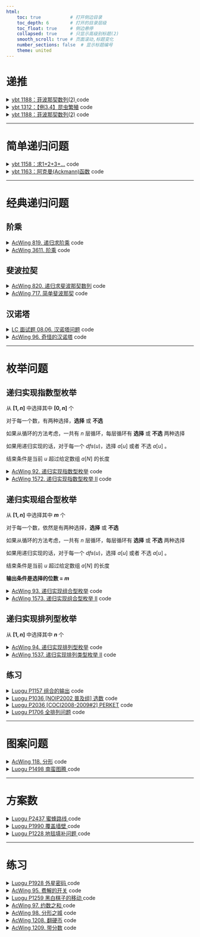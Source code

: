 ```yaml
---
html:
    toc: true           # 打开侧边目录
    toc_depth: 6        # 打开的目录层级
    toc_float: true     # 侧边悬停
    collapsed: true     # 只显示高级别标题(2)
    smooth_scroll: true # 页面滚动,标题变化
    number_sections: false  # 显示标题编号
    theme: united
--- 
```


# 递推

<details><summary><a href="http://ybt.ssoier.cn:8088/problem_show.php?pid=1188" target="_blank">ybt 1188：菲波那契数列(2)
</a> code</summary>

```cpp
#include <iostream>
using namespace std;

const int N=1e6+10;

int f[N];

int main(){
	f[1] = f[2] = 1;
	for(int i=3; i<=1e6; i++)
		f[i] = (f[i-2] + f[i-1])%1000;
	int n; cin>>n;
	while(n--){
		int x; cin>>x;
		cout<<f[x]<<"\n";
	}
	return 0;
}
```
</details>

<details><summary><a href="http://ybt.ssoier.cn:8088/problem_show.php?pid=1312" target="_blank">ybt 1312：【例3.4】昆虫繁殖</a> code</summary>

```cpp
#include <iostream>
using namespace std;

typedef long long LL;

const int N=60;

LL a[N], b[N];	// 第 i 个月的成虫数量和虫卵数量
int x, y, z;

int main(){
	cin>>x>>y>>z;
	for(int i=1; i<=x; i++) a[i]=1;	// 前 x 个月都只有1对成虫
	for(int i=x+1; i<=z+1; i++){
		b[i] = a[i-x] * y;		// 产生多少个虫卵
		a[i] = a[i-1] + b[i-2];	// 成虫数量
	}

	cout<<a[z+1];
	return 0;
}
```
</details>




<details><summary><a href="http://ybt.ssoier.cn:8088/problem_show.php?pid=1188" target="_blank">ybt 1188：菲波那契数列(2)</a> code</summary>

```cpp

```
</details>

---

# 简单递归问题

<details><summary><a href="http://ybt.ssoier.cn:8088/problem_show.php?pid=1158" target="_blank">ybt 1158：求1+2+3+...</a> code</summary>

```cpp
#include <iostream>
using namespace std;

int n;

int sum(int k){	// sum求 k + (k-1) + (k-2) + ... + 1 的和
	if(k==1) return 1;
	return k + sum(k-1);
}

int main(){
	cin>>n;
	cout<<sum(n);
	return 0;
}
```
</details>

<details><summary><a href="http://ybt.ssoier.cn:8088/problem_show.php?pid=1163" target="_blank">ybt 1163：阿克曼(Ackmann)函数</a> code</summary>

```cpp
#include <iostream>
using namespace std;

const int N=1;

int akm(int m, int n){
	if(m==0) return n+1;
	if(m>0 && n==0) return akm(m-1, 1);
	if(m>0 && n>0) return akm(m-1, akm(m, n-1));
}

int main(){
	int m, n; cin>>m>>n;
	cout<<akm(m, n);
	return 0;
}
```
</details>


---



# 经典递归问题

## 阶乘

<details><summary><a href="https://www.acwing.com/problem/content/821/" target="_blank">AcWing 819. 递归求阶乘</a> code</summary> 

```cpp
#include <iostream>
using namespace std;

int fact(int n){
    if(n<=1) return 1;      // 结束条件
    int res = n * fact(n-1);// 下一层
    return res;             // 返回fact(n)的结果
}

int main(){
    int n; cin>>n;
    cout<<fact(n);
    return 0;
}
```

</details>

<details><summary><a href="https://www.acwing.com/problem/content/3614/" target="_blank">AcWing 3611. 阶乘</a> code</summary> 

```cpp
#include <iostream>
using namespace std;

const int N=20;

int f[N]={1};   // 阶乘的结果
int n, y1, y2;  

void fact(int u){
    if(u>n) return ;    // 边界条件
    f[u] = f[u-1]*u;    // 计算f[u]
    u=u+1;              // 下一层
    fact(u);
}

int main(){
    cin>>n;
    fact(1);
    for(int i=1; i<=n; i+=2) y1+=f[i];
    for(int i=2; i<=n; i+=2) y2+=f[i];
    cout<<y1<<" "<<y2;
    return 0;
}
```

</details>

## 斐波拉契

<details><summary><a href="https://www.acwing.com/problem/content/822/" target="_blank">AcWing 820. 递归求斐波那契数列</a> code</summary> 

```cpp
#include <iostream>
using namespace std;

int n;

int fib(int u){
    if(u==1 || u==2) return 1;
    return fib(u-1)+fib(u-2);
}

int main(){
    cin>>n;
    cout<<fib(n);
    return 0;
}
```

</details>


<details><summary><a href="https://www.acwing.com/problem/content/719/" target="_blank">AcWing 717. 简单斐波那契</a> code</summary> 


```cpp
#include <iostream>
using namespace std;

const int N=50;

int f[N]={0,1,1};
int n;

int fib(int u){
    if(f[u]) return f[u];
    f[u] = fib(u-1) + fib(u-2);
    return f[u];
}

int main(){
    cin>>n;
    fib(n);
    for(int i=0; i<n; i++) cout<<f[i]<<" ";
    return 0;
}
```

</details>

## 汉诺塔

<details><summary><a href="https://leetcode.cn/problems/hanota-lcci/" target="_blank">LC 面试题 08.06. 汉诺塔问题</a> code</summary> 

```cpp

```

</details>



<details><summary><a href="https://www.acwing.com/problem/content/98/" target="_blank">AcWing 96. 奇怪的汉诺塔</a> code</summary> 

```cpp

```

</details>

---

# 枚举问题
## 递归实现指数型枚举

从 **$[1,n]$** 中选择其中 **$[0,n]$** 个

对于每一个数，有两种选择，**选择** 或 **不选**

如果从循环的方法考虑，一共有 $n$ 层循环，每层循环有 **选择** 或 **不选** 两种选择

如果用递归实现的话，对于每一个 $dfs(u)$，选择 $a[u]$ 或者 不选 $a[u]$ 。

结束条件是当前 $u$ 超过给定数组 $a[N]$ 的长度

<details><summary><a href="https://www.acwing.com/problem/content/94/" target="_blank">AcWing 92. 递归实现指数型枚举</a> code</summary> 

```cpp
#include <iostream>
using namespace std;

const int N=20;
int a[N];   
bool st[N]; // 每个数是否选择
int n;

void dfs(int u){
    if(u>n){
        for(int i=1; i<=n; i++) 
            if(st[i]) cout<<a[i]<<" ";
        cout<<"\n";
        return ;
    }

    // 不选
    st[u]=0;
    dfs(u+1);
    // 选择
    st[u]=1;
    dfs(u+1);
}

int main(){
    cin>>n;
    for(int i=1; i<=n; i++) a[i]=i;
    dfs(1);
    return 0;
}
```

</details>

<details><summary><a href="https://www.acwing.com/problem/content/description/1574/" target="_blank">AcWing 1572. 递归实现指数型枚举 II</a> code</summary> 

```cpp
#include <iostream>
#include <algorithm>
using namespace std;

const int N=20;
int a[N];   
bool st[N]; // 每个数是否选择
int n;

void dfs(int u){
    if(u>n){
        for(int i=1; i<=n; i++) 
            if(st[i]) cout<<a[i]<<" ";
        cout<<"\n";
        return ;
    }
    
    // 选择
    st[u]=1;
    dfs(u+1);
    
    if(a[u] == a[u - 1] && st[u - 1] ) return ;
    
    // 不选
    st[u]=0;
    dfs(u+1);
}

int main(){
    cin>>n;
    for(int i=1; i<=n; i++) cin>>a[i];
    sort(a+1, a+1+n);
    dfs(1);
    return 0;
}
```
</details>


## 递归实现组合型枚举

从 **$[1,n]$** 中选择其中 **$m$** 个

对于每一个数，依然是有两种选择，**选择** 或 **不选**

如果从循环的方法考虑，一共有 $n$ 层循环，每层循环有 **选择** 或 **不选** 两种选择

如果用递归实现的话，对于每一个 $dfs(u)$，选择 $a[u]$ 或者 不选 $a[u]$ 。

结束条件是当前 $u$ 超过给定数组 $a[N]$ 的长度

**输出条件是选择的位数 = $m$**

<details><summary><a href="https://www.acwing.com/problem/content/description/95/" target="_blank">AcWing 93. 递归实现组合型枚举</a> code</summary> 

```cpp
#include <iostream>
using namespace std;

const int N=30;
int a[N];   
bool st[N]; // 每个数是否选择
int n, m;

void dfs(int u, int k){
    // 已经选择了 k 位, 后面还有 n-u 位可以选择, 加上当前的一个 u
    if(k + (n-u) + 1 < m) return ;  // 剪枝

    if(u>n){
        if(k==m){
            for(int i=1; i<=n; i++) 
                if(st[i]) cout<<a[i]<<" ";
            cout<<"\n";
        }
        return ;
    }

    // 选择
    st[u]=1;
    dfs(u+1, k+1);

    // 不选
    st[u]=0;
    dfs(u+1, k);
}

int main(){
    cin>>n>>m;
    for(int i=1; i<=n; i++) a[i]=i;
    dfs(1, 0);
    return 0;
}
```
</details>


<details><summary><a href="https://www.acwing.com/problem/content/1575/" target="_blank">AcWing 1573. 递归实现组合型枚举 II</a> code</summary> 

```cpp
#include <iostream>
#include <algorithm>
using namespace std;

const int N = 30;

bool st[N];
int a[N];

int n, m;

void dfs(int u, int k) { // u位 已选k个

    if (k + (n - u) + 1 < m) return;    // 剪枝

    if (k == m) {
        for (int i = 1; i <= n; i++)
            if (st[i]) printf("%d ", a[i]);
        puts("");
        return;
    }

    
    st[u] = 1;
    dfs(u + 1, k + 1);
    
    st[u] = 0;

    int uu = u;
    while (a[u + 1] == a[uu]) u++;

    dfs(u + 1, k);
}

int main() {
    cin >> n >> m;
    for (int i = 1; i <= n; i++) cin >> a[i];
    sort(a + 1, a + 1 + n);
    dfs(1, 0);
    return 0;
}
```
</details>


## 递归实现排列型枚举

从 **$[1,n]$** 中选择其中 **$n$** 个

<details><summary><a href="https://www.acwing.com/problem/content/96/" target="_blank">AcWing 94. 递归实现排列型枚举</a> code</summary> 

```cpp
#include <iostream>
using namespace std;

const int N=20;

int a[N];
bool st[N];

int n;

void dfs(int u){ // 当前位
    
    if(u>n){
        for(int i=1; i<=n; i++) 
            printf("%d ", a[i]);
        puts("");
        return ;
    }
    
    for(int i=1; i<=n; i++)
        if(!st[i]){
            st[i]=1;
            a[u]=i;
            dfs(u+1);
            st[i] = 0;
        }
}

int main(){
    cin>>n;
    dfs(1);
    
    return 0;
}
```
</details>


<details><summary><a href="https://www.acwing.com/problem/content/1539/" target="_blank">AcWing 1537. 递归实现排列类型枚举 II</a> code</summary> 

```cpp
#include <iostream>
#include <algorithm>
using namespace std;

const int N=20;

int a[N];
int res[N];
bool st[N];

int n;

void dfs(int u){ // 当前位
    
    if(u>n){
        for(int i=1; i<=n; i++) 
            printf("%d ", res[i]);
        puts("");
        return ;
    }
    
    for(int i=1; i<=n; i++)
        if(!st[i]){
            st[i]=1;
            res[u]=a[i];
            dfs(u+1);
            st[i]=0;
            while(a[i]==a[i+1]) i++;
        }
}

int main(){
    cin>>n;
    for(int i=1; i<=n; i++) cin>>a[i];
    sort(a+1, a+1+n);
    dfs(1);
    
    return 0;
}
```

```cpp
#include <iostream>
#include <algorithm>
using namespace std;

const int N=15;

int a[N];
int n; 

int main(){
    cin>>n;
    for(int i=1; i<=n; i++) scanf("%d", a+i);
    sort(a+1, a+1+n);    
        
    do{
        for(int i=1; i<=n; i++)
            printf("%d ", a[i]);
        puts("");
    }while(next_permutation(a+1, a+1+n));
    
    return 0;
}
```

</details>


## 练习

<details><summary><a href="https://www.luogu.com.cn/problem/P1157" target="_blank">Luogu P1157 组合的输出</a> code</summary>

```cpp
#include <iostream>
using namespace std;

const int N=30;

bool st[N];	// 每个数是否选择

int n, m;

void dfs(int u, int k){
	if(k > m) return ;
	if(u > n){
		if(k==m){
			for(int i=1; i<=n; i++)
				if(st[i])
					printf("%3d", i);
			cout<<"\n";
		}
		return ;
	}

	st[u] = 1;
	dfs(u+1, k+1);

	st[u] = 0;
	dfs(u+1, k);
}

int main(){
	cin>>n>>m;
	dfs(1, 0);
	return 0;
}
```
</details>


<details><summary><a href="https://www.luogu.com.cn/problem/P1036" target="_blank">Luogu P1036 [NOIP2002 普及组] 选数</a> code</summary>

```cpp
#include <iostream>
#include <set>
using namespace std;

typedef long long LL;

const int N=30;

bool st[N];
int a[N];
int cnt;
int n, m;

bool is_prime(LL x){
    if(x==2 || x==3   || x==5   ) return 1;
    if(x<2  ||(x%6!=1 && x%6!=5)) return 0; // 不与6的倍数相邻 
    for(LL i=5; i<=x/i; i+=6)  // 与6相邻, 但又有了因子 
        if(x%i==0 || x%(i+2)==0) return 0;
    return 1;
}

void ck(){
    LL res=0;
    for(int i=1; i<=n; i++) 
        if(st[i]) res += a[i];

    if(is_prime(res)) 
        cnt++;
}

void dfs(int u, int k){ // u位 已选k个
    
    if(k+(n-u)+1<m) return ;    // 剪枝
    
    if(k==m){
        ck();
        return ;
    }
    
    st[u]=1;
    dfs(u+1, k+1);
    
    st[u]=0;
    dfs(u+1, k);
}

int main(){
    cin>>n>>m;
    for(int i=1; i<=n; i++) cin>>a[i];
    dfs(1, 0);

    cout<<cnt;
    return 0;
}
```
</details>

<details><summary><a href="https://www.luogu.com.cn/problem/P2036" target="_blank">Luogu P2036 [COCI2008-2009#2] PERKET</a> code</summary>

```cpp
#include <iostream>
using namespace std;

const int N=15;

int a[N], b[N];
bool st[N];
int n, ans=0x3f3f3f3f;


void dfs(int u){

    if(u > n){
        if((*st) == 1){ // 第一次进入, 也就是全为 0 的情况跳过
            int A=1, B=0;
            for(int i=1; i<=n; i++) 
                if(st[i]) 
                    A*=a[i], B+=b[i];
            ans = min(ans, abs(A-B));
        }
        (*st)=1;    
        return ;
    }

    st[u]=0;
    dfs(u+1);

    st[u]=1;
    dfs(u+1);
}

int main(){
    cin>>n;
    for(int i=1; i<=n; i++) scanf("%d%d", a+i, b+i);

    dfs(1);

    cout<<ans;

    return 0;
}
```
</details>

<details><summary><a href="https://www.luogu.com.cn/problem/P1706" target="_blank">Luogu P1706 全排列问题</a> code</summary>

```cpp
#include <iostream>
#include <algorithm>
using namespace std;

int n;
int a[15];
bool st[15];

// 当前数字
void dfs(int u){
    if(u>n) {
        for(int i=1; i<=n; i++)
            printf("%5d", a[i]);
        puts("");
        return ;
    }

    for(int i=1; i<=n; i++)
        if(!st[i]){
            a[u]=i;
            st[i]=1;
            dfs(u+1);
            st[i]=0;
        }

}

int main(){
    cin>>n;
    dfs(1);
    return 0;
}
```
</details>

---

# 图案问题

<details><summary><a href="https://www.acwing.com/problem/content/120/" target="_blank">AcWing 118. 分形</a> code</summary> 

```cpp
#include <iostream>
#include <cstring>
#include <cmath>
using namespace std;

const int N=2023;

char a[N][N];

void dfs(int len, int x, int y){  // 画的长度, 左上角坐标
    if(len==1){
        a[x][y]='X';
        return ;
    }
    dfs(len/3, x, y);                   // 左上
    dfs(len/3, x, y+len/3*2);           // 右上
    dfs(len/3, x+len/3, y+len/3);       // 中间
    dfs(len/3, x+len/3*2, y);           // 左下
    dfs(len/3, x+len/3*2, y+len/3*2);   // 右下
    return ;
}

int main(){
    int n;
    while(cin>>n && n!=-1){
        memset(a, ' ', sizeof a);
        dfs(pow(3, (n-1)), 0, 0);
        
        for(int i=0; i<pow(3, (n-1)); i++, puts(""))
            for(int j=0; j<pow(3, (n-1)); j++)
                printf("%c", a[i][j]);
        puts("-");
    }
    
    return 0;
}
```

</details>


<details><summary><a href="https://www.luogu.com.cn/problem/P1498" target="_blank">Luogu P1498 南蛮图腾 </a> code</summary> 

```cpp
#include <iostream>
#include <string>
#include <vector>
#include <cmath>
using namespace std;

vector<string> res;

int n;

int main(){
    cin>>n;
    string a=" /\\ ";
    string b="/__\\";

    res.insert(res.begin(), b);
    res.insert(res.begin(), a);

    for(int i=1; i<n; i++){ // 向上复制
        string pre;         // 向右复制
        for(int j=1; j<=pow(2, i); j++) pre+=" ";
        for(int j=1; j<=pow(2, i); j++)
            res.insert(res.begin(), pre+res[res.size()-j]+pre),
            res[res.size()-j]+=res[res.size()-j];
    }

    for(auto s: res) cout<<s<<"\n";

    return 0;
}
```

</details>

---

# 方案数

<details><summary><a href="https://www.luogu.com.cn/problem/P2437" target="_blank">Luogu P2437 蜜蜂路线 </a> code</summary> 

```cpp
#include <iostream>
#include <cstring>
#include <algorithm>
using namespace std;

const int N=1e3+10;

string a[N];   

string ADD(string A, string B, bool flg = 1) { // 默认 正序(正整数)输入 正序输出
    if (flg) reverse(A.begin(), A.end()), reverse(B.begin(), B.end());
    string res; int add = 0;    
    for (int i = 0; i < A.size() || i < B.size() || add; i++) {
        if (i < A.size()) add += A[i] - '0';// 取值
        if (i < B.size()) add += B[i] - '0';// 取的A,B相同低位
        res += add % 10 + '0';              // +
        add /= 10;                          // 进位
    }
    if (flg) reverse(res.begin(), res.end());
    return res; // flg == 0 倒叙输入输出模式 (在连续计算时减少reverse次数,以提升性能)
}

int main(){
    int m, n; cin>>m>>n;
    a[m] = "1";
    a[m+1] = "1";

    for(int i=m+2; i<=n; i++)
        a[i] = ADD(a[i-1], a[i-2]);

    cout<<a[n];

    return 0;
}
```

</details>


<details><summary><a href="https://www.luogu.com.cn/problem/P1990" target="_blank">Luogu P1990 覆盖墙壁 </a> code</summary> 

```cpp
#include <iostream>
using namespace std;

const int N=1e6+10;
const int MOD=1e4;
int n;

int dp[N][3];   // 前 i 列, 第 i 列的状态是(0,1,2) 全部伸出、上面伸出、下面伸出 

int main(){
    cin>>n;
    
    dp[0][0]=1;
    
    for(int i=0; i<=n; i++){
        dp[i+1][0] += dp[i][0]; dp[i+1][0]%=MOD;
        dp[i+2][0] += dp[i][0]; dp[i+2][0]%=MOD;
        dp[i+2][1] += dp[i][0]; dp[i+1][1]%=MOD;
        dp[i+2][2] += dp[i][0]; dp[i+2][2]%=MOD;
        dp[i+1][2] += dp[i][1]; dp[i+1][2]%=MOD;
        dp[i+1][0] += dp[i][1]; dp[i+1][0]%=MOD;
        dp[i+1][1] += dp[i][2]; dp[i+1][1]%=MOD;
        dp[i+1][0] += dp[i][2]; dp[i+1][0]%=MOD;
    }
    
    cout<<dp[n][0];
    
    return 0;
}
``` 
</details>


<details><summary><a href="https://www.luogu.com.cn/problem/P1228" target="_blank">Luogu P1228 地毯填补问题 </a> code</summary> 

```cpp

```
</details>

---

# 练习

<details><summary><a href="https://www.luogu.com.cn/problem/P1928" target="_blank">Luogu P1928 外星密码 </a> code</summary> 

```cpp
#include <iostream>
#include <cstring>
using namespace std;

string ans, a;
int i=0;

bool isABC(char c){
    if(c>='A' && c<='Z') return 1;
    return 0;
}

string dfs(){
    string res;
    while(i<a.size() && isABC(a[i])) res+=a[i++];

    if(a[i]=='['){
        i++;
        int n=0;
        while(a[i]>='0' && a[i]<='9') n=n*10+a[i++]-'0';
        string t = dfs();
        for(int j=1; j<=n; j++) res+=t;
        return res+dfs();
    }

    if(a[i]==']') {
        i++;
        return res;
    }

    return res;
}

int main(){
    cin>>a;
    while(i<a.size())
        ans+=dfs(), i++;
    cout<<ans;

    return 0;
}
```

</details>



<details><summary><a href="https://www.acwing.com/problem/content/97/" target="_blank">AcWing 95. 费解的开关</a> code</summary> 

```cpp
#include <iostream>
#include <algorithm>
using namespace std;

const int N=10;

int dxy[4][2]={ {-1,0}, {1,0}, {0,-1}, {0,1} };

// 地图 地图备份
int g[N][N], backup[N][N];
int ans=0x3f3f3f3f;

bool check(){
    for(int i=0; i<5; i++)
        if(!g[4][i]) return 0;
    return 1;
}

void bf(){
    for(int i=0; i<5; i++)
        for(int j=0; j<5; j++)
            backup[i][j]=g[i][j];
}

void rbf(){
    for(int i=0; i<5; i++)
        for(int j=0; j<5; j++)
            g[i][j]=backup[i][j];
}

void change(int x, int y){
    for(int i=0; i<4; i++){
        int nx=x+dxy[i][0];
        int ny=y+dxy[i][1];
        if(nx<0 || ny<0) continue;
        g[nx][ny]^=1;
    }
    g[x][y]^=1;
}

// w是当前已经改变的次数
void dfs(int u, int w){
    
    // 到达边界
    if(u>4){
        // 保存当前地图
        bf();
        // 直接计算下面4层
        for(int i=1; i<5 && w<=6; i++)
            for(int j=0; j<5; j++)
                if(!g[i-1][j])
                    change(i, j), w++;
        
        if(w<=6 && check()) ans=min(ans, w);
        // 恢复回去
        rbf();
        return ;
    }
    
    // 改变
    change(0, u);
    dfs(u+1, w+1);
    change(0, u);
    
    // 不改变
    dfs(u+1, w);
}


int main(){
    int n;
    cin>>n;
    
    while(n--){
        ans=0x3f3f3f3f;
        
        for(int i=0; i<5; i++)
            for(int j=0; j<5; j++){
                scanf("%1d", &g[i][j]);
                backup[i][j]=g[i][j];
            }
        
        // 第一排的第几个点
        // 已经改变了几次
        dfs(0, 0);
        
        if(ans==0x3f3f3f3f)
            puts("-1");
        else
            cout<<ans<<"\n";
    }
    
    return 0;
}
```
</details>

<details><summary><a href="https://www.luogu.com.cn/problem/P1259" target="_blank">Luogu P1259 黑白棋子的移动 </a> code</summary> 

```cpp
#include <iostream>
#include <cstring>
using namespace std;

const int N=110;

string a;
int n;

void dfs(int mid){    // 当前中点位置

    if(mid==3) return ;

    cout<<a<<"\n";

    swap(a[mid-1], a[2*mid]);
    swap(a[mid], a[2*mid+1]);

    cout<<a<<"\n";
    
    swap(a[mid-1], a[2*mid-2]);
    swap(a[mid], a[2*mid+1-2]);
    
    dfs(mid-1);
}

int main(){
    cin>>n;
    for(int i=1; i<=n; i++) a+='o';
    for(int i=1; i<=n; i++) a+='*'; a+="--";

    dfs(n);

    cout<<"ooo*o**--"; for(int i=1; i<n-3; i++) cout<<"*o"; cout<<"*\n";
    cout<<"o--*o**oo"; for(int i=1; i<n-3; i++) cout<<"*o"; cout<<"*\n";
    cout<<"o*o*o*--o"; for(int i=1; i<n-3; i++) cout<<"*o"; cout<<"*\n";
    cout<<"--o*o*o*o"; for(int i=1; i<n-3; i++) cout<<"*o"; cout<<"*";

    return 0;
}
```

</details>

<details><summary><a href="https://www.acwing.com/problem/content/99/" target="_blank">AcWing 97. 约数之和 </a> code</summary> 

```cpp

```
</details>

<details><summary><a href="https://www.acwing.com/problem/content/100/" target="_blank">AcWing 98. 分形之城</a> code</summary> 

```cpp

```
</details>

<details><summary><a href="https://www.acwing.com/problem/content/1210/" target="_blank">AcWing 1208. 翻硬币</a> code</summary> 

```cpp
#include <iostream>
#include <cstring>
#include <algorithm>
using namespace std;

string a, b;

void cg(int i){
    if(a[i] == '*') a[i] = 'o';
    else a[i] ='*';
    if(a[i+1] == '*') a[i+1] = 'o';
    else a[i+1] ='*';
}

int main(){
    int ans=0;
    cin>>a>>b;
    for(int i=0; i<a.size()-1; i++)
        if(a[i] != b[i])
            cg(i), ans++;
    cout<<ans;
    return 0;
}

```
</details>

<details><summary><a href="https://www.acwing.com/problem/content/1211/" target="_blank">AcWing 1209. 带分数</a> code</summary> 

```cpp
#include <iostream>
#include <cstring>
#include <algorithm>
using namespace std;

int a[11]={0,1,2,3,4,5,6,7,8,9};

int getnum(int i, int j){
    int res=0;
    while(i<=j) res = res*10 + a[i++];
    return res;
}

int main(){
    cin>>*a;
    do{
        for(int i=1; i<=7; i++)
            for(int j=i+1; j<=8; j++){
                int A = getnum(1, i);
                int B = getnum(i+1, j);
                int C = getnum(j+1, 9);
                
                if(A + B/C == *a && B%C==0) a[10]++;
            }
    }while(next_permutation(a+1, a+10));
    
    cout<<a[10];
    
    return 0;
}
```
</details>


